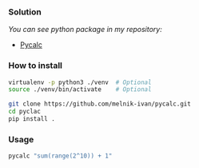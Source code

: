 ### Solution
*You can see python package in my repository:*
* [Pycalc](https://github.com/melnik-ivan/pycalc.git)

### How to install
```bash
virtualenv -p python3 ./venv  # Optional
source ./venv/bin/activate    # Optional

git clone https://github.com/melnik-ivan/pycalc.git
cd pyclac
pip install .
```

### Usage
```bash
pycalc "sum(range(2^10)) + 1"
```
